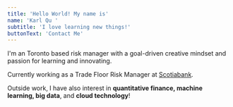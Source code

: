 ```yaml
---
title: 'Hello World! My name is'
name: 'Karl Qu '
subtitle: 'I love learning new things!'
buttonText: 'Contact Me'
---
```


I'm an Toronto based risk manager with a goal-driven creative mindset and passion for learning and innovating.

Currently working as a Trade Floor Risk Manager at [Scotiabank](https://www.scotiabank.com/ca/en/personal.html). 

Outside work, I have also interest in **quantitative finance, machine learning, big data**, and **cloud technology**!
